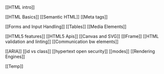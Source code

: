 




[[HTML intro]]

[[HTML Basics]]
[[Semantic HTML]]
[[Meta tags]]



[[Forms and Input Handling]]
[[Tables]]
[[Media Elements]]

[[HTML5 features]]
[[HTML5 Apis]]
[[Canvas and SVG]]
[[IFrame]]
[[HTML validation and linting]]
[[Communication bw elements]]




[[ARIA]]
[[id vs class]]
[[hypertext open security]]
[[modes]]
[[Rendering Engines]]


[[Temp]]




